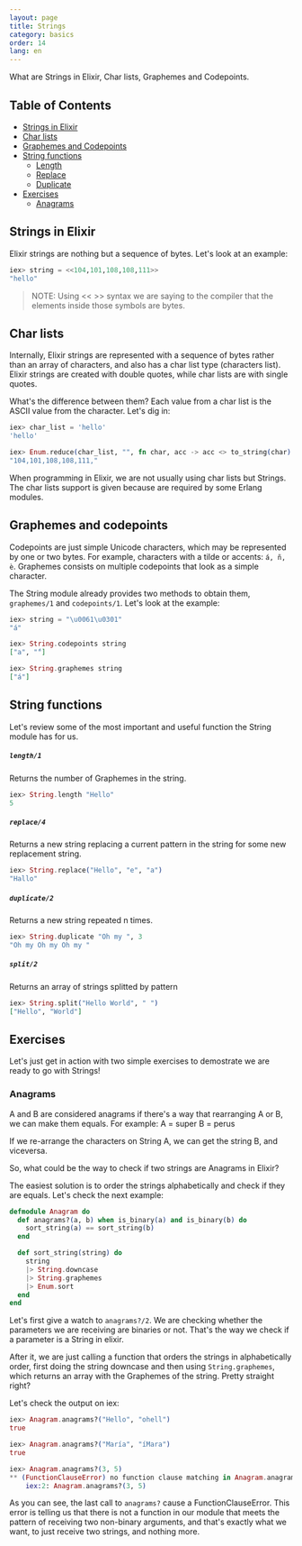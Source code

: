 ```yaml
---
layout: page
title: Strings
category: basics
order: 14
lang: en
---
```


What are Strings in Elixir, Char lists, Graphemes and Codepoints.

## Table of Contents

- [Strings in Elixir](#strings-in-elixir)
- [Char lists](#char-lists)
- [Graphemes and Codepoints](#graphemes)
- [String functions](#string-functions)
  - [Length](#length)
  - [Replace](#replace)
  - [Duplicate](#duplicate)
- [Exercises](#exercises)
  - [Anagrams](#anagrams)

## Strings in Elixir

Elixir strings are nothing but a sequence of bytes. Let's look at an example:

```elixir
iex> string = <<104,101,108,108,111>>
"hello"
```

>NOTE: Using << >> syntax we are saying to the compiler that the elements inside those symbols are bytes.

## Char lists

Internally, Elixir strings are represented with a sequence of bytes rather than an array of characters, and also has a char list type (characters list). Elixir strings are created with double quotes, while char lists are with single quotes.

What's the difference between them? Each value from a char list is the ASCII value from the character. Let's dig in:

```elixir
iex> char_list = 'hello'
'hello'

iex> Enum.reduce(char_list, "", fn char, acc -> acc <> to_string(char) <> "," end)
"104,101,108,108,111,"
```

When programming in Elixir, we are not usually using char lists but Strings. The char lists support is given because are required by some Erlang modules.

## Graphemes and codepoints

Codepoints are just simple Unicode characters, which may be represented by one or two bytes. For example, characters with a tilde or accents: `á, ñ, è`. Graphemes consists on multiple codepoints that look as a simple character.

The String module already provides two methods to obtain them, `graphemes/1` and `codepoints/1`. Let's look at the example:

```elixir
iex> string = "\u0061\u0301"
"á"

iex> String.codepoints string
["a", "́"]

iex> String.graphemes string
["á"]
```

## String functions

Let's review some of the most important and useful function the String module has for us.

##### `length/1`

Returns the number of Graphemes in the string.

```elixir
iex> String.length "Hello"
5
```

##### `replace/4`

Returns a new string replacing a current pattern in the string for some new replacement string.

```elixir
iex> String.replace("Hello", "e", "a")
"Hallo"
```

##### `duplicate/2`

Returns a new string repeated n times.

```elixir
iex> String.duplicate "Oh my ", 3
"Oh my Oh my Oh my "
```

##### `split/2`

Returns an array of strings splitted by pattern

```elixir
iex> String.split("Hello World", " ")
["Hello", "World"]
```

## Exercises

Let's just get in action with two simple exercises to demostrate we are ready to go with Strings!

### Anagrams

A and B are considered anagrams if there's a way that rearranging A or B, we can make them equals. For example: 
A = super
B = perus 

If we re-arrange the characters on String A, we can get the string B, and viceversa.

So, what could be the way to check if two strings are Anagrams in Elixir?

The easiest solution is to order the strings alphabetically and check if they are equals. Let's check the next example:

```elixir
defmodule Anagram do
  def anagrams?(a, b) when is_binary(a) and is_binary(b) do
  	sort_string(a) == sort_string(b)
  end

  def sort_string(string) do
    string
    |> String.downcase
    |> String.graphemes
    |> Enum.sort
  end
end
```

Let's first give a watch to `anagrams?/2`. We are checking whether the parameters we are receiving are binaries or not. That's the way we check if a parameter is a String in elixir.

After it, we are just calling a function that orders the strings in alphabetically order, first doing the string downcase and then using `String.graphemes`, which returns an array with the Graphemes of the string. Pretty straight right?

Let's check the output on iex:

```elixir
iex> Anagram.anagrams?("Hello", "ohell")
true

iex> Anagram.anagrams?("María", "íMara")
true

iex> Anagram.anagrams?(3, 5)
** (FunctionClauseError) no function clause matching in Anagram.anagrams?/2
    iex:2: Anagram.anagrams?(3, 5)
```

As you can see, the last call to `anagrams?` cause a FunctionClauseError. This error is telling us that there is not a function in our module that meets the pattern of receiving two non-binary arguments, and that's exactly what we want, to just receive two strings, and nothing more. 
